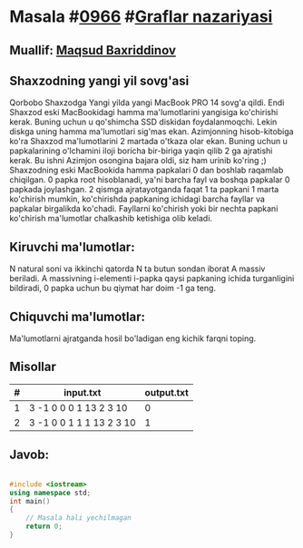 
<h1>Masala #<a href="https://robocontest.uz/tasks/0966">0966</a> #<a href="https://robocontest.uz/tasks?category=15">Graflar nazariyasi</a></h1>
<h2> Muallif: <a href="https://robocontest.uz/profile/mbi">Maqsud Baxriddinov</a></h2>
<h2>Shaxzodning yangi yil sovg'asi</h2>
<p>Qorbobo Shaxzodga Yangi yilda yangi MacBook PRO 14 sovg'a qildi. Endi Shaxzod eski MacBookidagi hamma ma'lumotlarini yangisiga ko'chirishi kerak. Buning uchun u qo'shimcha SSD diskidan foydalanmoqchi. Lekin diskga uning hamma ma'lumotlari sig'mas ekan. Azimjonning hisob-kitobiga ko'ra Shaxzod ma'lumotlarini 2 martada o'tkaza olar ekan. Buning uchun u papkalarining o'lchamini iloji boricha bir-biriga yaqin qilib 2 ga ajratishi kerak. Bu ishni Azimjon osongina bajara oldi, siz ham urinib ko'ring ;)
Shaxzodning eski MacBookida hamma papkalari 0 dan boshlab raqamlab chiqilgan. 0 papka root hisoblanadi, ya'ni barcha fayl va boshqa papkalar 0 papkada joylashgan. 2 qismga ajratayotganda faqat 1 ta papkani 1 marta ko'chirish mumkin, ko'chirishda papkaning ichidagi barcha fayllar va papkalar birgalikda ko'chadi. Fayllarni ko'chirish yoki bir nechta papkani ko'chirish ma'lumotlar chalkashib ketishiga olib keladi.</p>
<h2>Kiruvchi ma'lumotlar:</h2>
<p>N natural soni va ikkinchi qatorda N ta butun sondan iborat A massiv beriladi. A massivning i-elementi i-papka qaysi papkaning ichida turganligini bildiradi, 0 papka uchun bu qiymat har doim -1 ga teng.</p>
<h2>Chiquvchi ma'lumotlar:</h2>
<p>Ma'lumotlarni ajratganda hosil bo'ladigan eng kichik farqni toping.</p>
<h2>Misollar</h2>
<table>
    <thead>
        <tr>
            <th>#</th>
            <th>input.txt</th>
            <th>output.txt</th>
        </tr>
    </thead>
    <tbody>
            <tr>
                <td>1</td>
                <td>3
-1 0 0
0
1 13
2 3 10</td>
                <td>0</td>
            </tr>
            <tr>
                <td>2</td>
                <td>3
-1 0 0
1 1
1 13
2 3 10</td>
                <td>1</td>
            </tr>
    </tbody>
    </table>
    
<h2>Javob:</h2>

######
```cpp
#include <iostream>
using namespace std;
int main()
{
    // Masala hali yechilmagan
    return 0;
}
```
